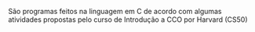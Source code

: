 São programas feitos na linguagem em C de acordo com algumas atividades propostas pelo curso de Introdução a CCO por Harvard (CS50)
